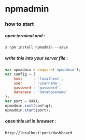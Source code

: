 # npmadmin

### how to start
#####  open terminal and  :
```
$ npm install npmadmin --save
```
#####  write this into your server file  :
```javascript
var npmadmin = require('npmadmin');
var config = {
    host     : 'localhost',
    user     : 'username',
    password : 'password',
    database : 'databasename'
};
var port = XXXX;
npmadmin.init(config);
npmadmin.start(port);
```
#####  open this url in browser :
```url
http://localhost:port/dashboard
```
